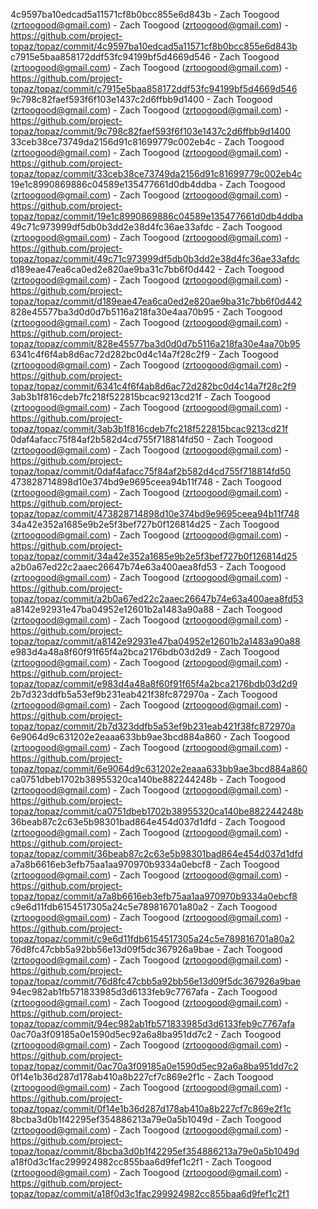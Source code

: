 4c9597ba10edcad5a11571cf8b0bcc855e6d843b - Zach Toogood (zrtoogood@gmail.com) - Zach Toogood (zrtoogood@gmail.com) - https://github.com/project-topaz/topaz/commit/4c9597ba10edcad5a11571cf8b0bcc855e6d843b
c7915e5baa858172ddf53fc94199bf5d4669d546 - Zach Toogood (zrtoogood@gmail.com) - Zach Toogood (zrtoogood@gmail.com) - https://github.com/project-topaz/topaz/commit/c7915e5baa858172ddf53fc94199bf5d4669d546
9c798c82faef593f6f103e1437c2d6ffbb9d1400 - Zach Toogood (zrtoogood@gmail.com) - Zach Toogood (zrtoogood@gmail.com) - https://github.com/project-topaz/topaz/commit/9c798c82faef593f6f103e1437c2d6ffbb9d1400
33ceb38ce73749da2156d91c81699779c002eb4c - Zach Toogood (zrtoogood@gmail.com) - Zach Toogood (zrtoogood@gmail.com) - https://github.com/project-topaz/topaz/commit/33ceb38ce73749da2156d91c81699779c002eb4c
19e1c8990869886c04589e135477661d0db4ddba - Zach Toogood (zrtoogood@gmail.com) - Zach Toogood (zrtoogood@gmail.com) - https://github.com/project-topaz/topaz/commit/19e1c8990869886c04589e135477661d0db4ddba
49c71c973999df5db0b3dd2e38d4fc36ae33afdc - Zach Toogood (zrtoogood@gmail.com) - Zach Toogood (zrtoogood@gmail.com) - https://github.com/project-topaz/topaz/commit/49c71c973999df5db0b3dd2e38d4fc36ae33afdc
d189eae47ea6ca0ed2e820ae9ba31c7bb6f0d442 - Zach Toogood (zrtoogood@gmail.com) - Zach Toogood (zrtoogood@gmail.com) - https://github.com/project-topaz/topaz/commit/d189eae47ea6ca0ed2e820ae9ba31c7bb6f0d442
828e45577ba3d0d0d7b5116a218fa30e4aa70b95 - Zach Toogood (zrtoogood@gmail.com) - Zach Toogood (zrtoogood@gmail.com) - https://github.com/project-topaz/topaz/commit/828e45577ba3d0d0d7b5116a218fa30e4aa70b95
6341c4f6f4ab8d6ac72d282bc0d4c14a7f28c2f9 - Zach Toogood (zrtoogood@gmail.com) - Zach Toogood (zrtoogood@gmail.com) - https://github.com/project-topaz/topaz/commit/6341c4f6f4ab8d6ac72d282bc0d4c14a7f28c2f9
3ab3b1f816cdeb7fc218f522815bcac9213cd21f - Zach Toogood (zrtoogood@gmail.com) - Zach Toogood (zrtoogood@gmail.com) - https://github.com/project-topaz/topaz/commit/3ab3b1f816cdeb7fc218f522815bcac9213cd21f
0daf4afacc75f84af2b582d4cd755f718814fd50 - Zach Toogood (zrtoogood@gmail.com) - Zach Toogood (zrtoogood@gmail.com) - https://github.com/project-topaz/topaz/commit/0daf4afacc75f84af2b582d4cd755f718814fd50
473828714898d10e374bd9e9695ceea94b11f748 - Zach Toogood (zrtoogood@gmail.com) - Zach Toogood (zrtoogood@gmail.com) - https://github.com/project-topaz/topaz/commit/473828714898d10e374bd9e9695ceea94b11f748
34a42e352a1685e9b2e5f3bef727b0f126814d25 - Zach Toogood (zrtoogood@gmail.com) - Zach Toogood (zrtoogood@gmail.com) - https://github.com/project-topaz/topaz/commit/34a42e352a1685e9b2e5f3bef727b0f126814d25
a2b0a67ed22c2aaec26647b74e63a400aea8fd53 - Zach Toogood (zrtoogood@gmail.com) - Zach Toogood (zrtoogood@gmail.com) - https://github.com/project-topaz/topaz/commit/a2b0a67ed22c2aaec26647b74e63a400aea8fd53
a8142e92931e47ba04952e12601b2a1483a90a88 - Zach Toogood (zrtoogood@gmail.com) - Zach Toogood (zrtoogood@gmail.com) - https://github.com/project-topaz/topaz/commit/a8142e92931e47ba04952e12601b2a1483a90a88
e983d4a48a8f60f91f65f4a2bca2176bdb03d2d9 - Zach Toogood (zrtoogood@gmail.com) - Zach Toogood (zrtoogood@gmail.com) - https://github.com/project-topaz/topaz/commit/e983d4a48a8f60f91f65f4a2bca2176bdb03d2d9
2b7d323ddfb5a53ef9b231eab421f38fc872970a - Zach Toogood (zrtoogood@gmail.com) - Zach Toogood (zrtoogood@gmail.com) - https://github.com/project-topaz/topaz/commit/2b7d323ddfb5a53ef9b231eab421f38fc872970a
6e9064d9c631202e2eaaa633bb9ae3bcd884a860 - Zach Toogood (zrtoogood@gmail.com) - Zach Toogood (zrtoogood@gmail.com) - https://github.com/project-topaz/topaz/commit/6e9064d9c631202e2eaaa633bb9ae3bcd884a860
ca0751dbeb1702b38955320ca140be882244248b - Zach Toogood (zrtoogood@gmail.com) - Zach Toogood (zrtoogood@gmail.com) - https://github.com/project-topaz/topaz/commit/ca0751dbeb1702b38955320ca140be882244248b
36beab87c2c63e5b98301bad864e454d037d1dfd - Zach Toogood (zrtoogood@gmail.com) - Zach Toogood (zrtoogood@gmail.com) - https://github.com/project-topaz/topaz/commit/36beab87c2c63e5b98301bad864e454d037d1dfd
a7a8b6616eb3efb75aa1aa970970b9334a0ebcf8 - Zach Toogood (zrtoogood@gmail.com) - Zach Toogood (zrtoogood@gmail.com) - https://github.com/project-topaz/topaz/commit/a7a8b6616eb3efb75aa1aa970970b9334a0ebcf8
c9e6d11fdb6154517305a24c5e789816701a80a2 - Zach Toogood (zrtoogood@gmail.com) - Zach Toogood (zrtoogood@gmail.com) - https://github.com/project-topaz/topaz/commit/c9e6d11fdb6154517305a24c5e789816701a80a2
76d8fc47cbb5a92bb56e13d09f5dc367926a9bae - Zach Toogood (zrtoogood@gmail.com) - Zach Toogood (zrtoogood@gmail.com) - https://github.com/project-topaz/topaz/commit/76d8fc47cbb5a92bb56e13d09f5dc367926a9bae
94ec982ab1fb571833985d3d6133feb9c7767afa - Zach Toogood (zrtoogood@gmail.com) - Zach Toogood (zrtoogood@gmail.com) - https://github.com/project-topaz/topaz/commit/94ec982ab1fb571833985d3d6133feb9c7767afa
0ac70a3f09185a0e1590d5ec92a6a8ba951dd7c2 - Zach Toogood (zrtoogood@gmail.com) - Zach Toogood (zrtoogood@gmail.com) - https://github.com/project-topaz/topaz/commit/0ac70a3f09185a0e1590d5ec92a6a8ba951dd7c2
0f14e1b36d287d178ab410a8b227cf7c869e2f1c - Zach Toogood (zrtoogood@gmail.com) - Zach Toogood (zrtoogood@gmail.com) - https://github.com/project-topaz/topaz/commit/0f14e1b36d287d178ab410a8b227cf7c869e2f1c
8bcba3d0b1f42295ef354886213a79e0a5b1049d - Zach Toogood (zrtoogood@gmail.com) - Zach Toogood (zrtoogood@gmail.com) - https://github.com/project-topaz/topaz/commit/8bcba3d0b1f42295ef354886213a79e0a5b1049d
a18f0d3c1fac299924982cc855baa6d9fef1c2f1 - Zach Toogood (zrtoogood@gmail.com) - Zach Toogood (zrtoogood@gmail.com) - https://github.com/project-topaz/topaz/commit/a18f0d3c1fac299924982cc855baa6d9fef1c2f1
